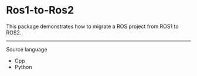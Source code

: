 # Ros1-to-Ros2
This package demonstrates how to migrate a ROS project from ROS1 to ROS2.

--- 

Source language
- Cpp
- Python
